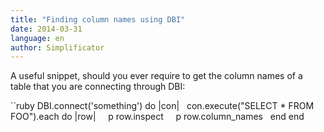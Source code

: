 ```yaml
---
title: "Finding column names using DBI"
date: 2014-03-31
language: en
author: Simplificator
---
```


A useful snippet, should you ever require to get the column names of a table that you are connecting through DBI:

``ruby
DBI.connect('something') do |con|
  con.execute("SELECT * FROM FOO").each do |row|
    p row.inspect
    p row.column_names
  end
end
```
